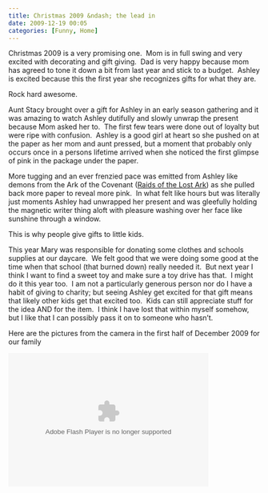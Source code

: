 ```yaml
---
title: Christmas 2009 &ndash; the lead in
date: 2009-12-19 00:05
categories: [Funny, Home]
---
```

<p>Christmas 2009 is a very promising one.  Mom is in full swing and very excited with decorating and gift giving.  Dad is very happy because mom has agreed to tone it down a bit from last year and stick to a budget.  Ashley is excited because this the first year she recognizes gifts for what they are.</p>  <p>Rock hard awesome.</p>  <p>Aunt Stacy brought over a gift for Ashley in an early season gathering and it was amazing to watch Ashley dutifully and slowly unwrap the present because Mom asked her to.  The first few tears were done out of loyalty but were ripe with confusion.  Ashley is a good girl at heart so she pushed on at the paper as her mom and aunt pressed, but a moment that probably only occurs once in a persons lifetime arrived when she noticed the first glimpse of pink in the package under the paper.</p>  <p>More tugging and an ever frenzied pace was emitted from Ashley like demons from the Ark of the Covenant (<a href="http://www.imdb.com/title/tt0082971/" target="_blank">Raids of the Lost Ark</a>) as she pulled back more paper to reveal more pink.  In what felt like hours but was literally just moments Ashley had unwrapped her present and was gleefully holding the magnetic writer thing aloft with pleasure washing over her face like sunshine through a window.</p>  <p>This is why people give gifts to little kids.</p>  <p>This year Mary was responsible for donating some clothes and schools supplies at our daycare.  We felt good that we were doing some good at the time when that school (that burned down) really needed it.  But next year I think I want to find a sweet toy and make sure a toy drive has that.  I might do it this year too.  I am not a particularly generous person nor do I have a habit of giving to charity; but seeing Ashley get excited for that gift means that likely other kids get that excited too.  Kids can still appreciate stuff for the idea AND for the item.  I think I have lost that within myself somehow, but I like that I can possibly pass it on to someone who hasn’t.</p>  <p>Here are the pictures from the camera in the first half of December 2009 for our family</p>  <p><embed type="application/x-shockwave-flash" src="http://picasaweb.google.com/s/c/bin/slideshow.swf" width="400" height="267" flashvars="host=picasaweb.google.com&amp;captions=1&amp;hl=en_US&amp;feat=flashalbum&amp;RGB=0x000000&amp;feed=http%3A%2F%2Fpicasaweb.google.com%2Fdata%2Ffeed%2Fapi%2Fuser%2Fwyseguys%2Falbumid%2F5415306386049975041%3Falt%3Drss%26kind%3Dphoto%26authkey%3DGv1sRgCK_9q5XJvp_UmwE%26hl%3Den_US" pluginspage="http://www.macromedia.com/go/getflashplayer" /></p>

